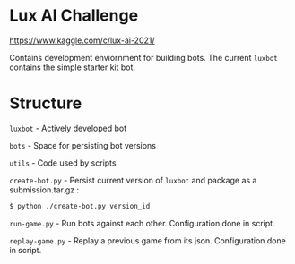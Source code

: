 # Lux AI Challenge
https://www.kaggle.com/c/lux-ai-2021/

Contains development enviornment for building bots. The current `luxbot` contains the 
simple starter kit bot.

# Structure 
`luxbot` - Actively developed bot

`bots` - Space for persisting bot versions

`utils` -  Code used by scripts

`create-bot.py` - Persist current version of `luxbot` and package as a submission.tar.gz :
```bash
$ python ./create-bot.py version_id
```

`run-game.py` -  Run bots against each other. Configuration done in script.

`replay-game.py` - Replay a previous game from its json. Configuration done in script.
